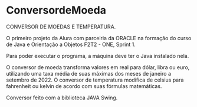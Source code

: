# ConversordeMoeda
CONVERSOR DE MOEDAS E TEMPERATURA.

O primeiro projeto da Alura com parceiria da ORACLE na formação do curso de Java e Orientação a Objetos F2T2 - ONE, Sprint 1.

Para poder executar o programa, a máquina deve ter o Java instalado nela.

O conversor de moeda transforma valores em real para dólar, libra ou euro, utilizando uma taxa média de suas máximas dos meses de janeiro a setembro de 2022.
O conversor de temperatura modifica de celsius para fahrenheit ou kelvin de acordo com suas fórmulas matemáticas.

Conversor feito com a biblioteca JAVA Swing.

